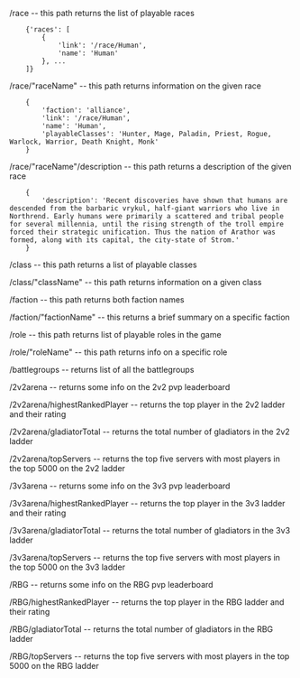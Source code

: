 /race                         -- this path returns the list of playable races
```
    {'races': [
        {
            'link': '/race/Human', 
            'name': 'Human'
        }, ...
    ]} 
```

/race/"raceName"              -- this path returns information on the given race
```
    {
        'faction': 'alliance', 
        'link': '/race/Human', 
        'name': 'Human',
        'playableClasses': 'Hunter, Mage, Paladin, Priest, Rogue, Warlock, Warrior, Death Knight, Monk'
    }
```
  
/race/"raceName"/description  -- this path returns a description of the given race
```
    {
        'description': 'Recent discoveries have shown that humans are descended from the barbaric vrykul, half-giant warriors who live in Northrend. Early humans were primarily a scattered and tribal people for several millennia, until the rising strength of the troll empire forced their strategic unification. Thus the nation of Arathor was formed, along with its capital, the city-state of Strom.'
    }
```

/class                        -- this path returns a list of playable classes

/class/"className"            -- this path returns information on a given class

/faction                      -- this path returns both faction names

/faction/"factionName"        -- this returns a brief summary on a specific faction

/role                         -- this path returns list of playable roles in the game

/role/"roleName"              -- this path returns info on a specific role

/battlegroups                 -- returns list of all the battlegroups

/2v2arena                     -- returns some info on the 2v2 pvp leaderboard

/2v2arena/highestRankedPlayer -- returns the top player in the 2v2 ladder and their rating

/2v2arena/gladiatorTotal      -- returns the total number of gladiators in the 2v2 ladder

/2v2arena/topServers          -- returns the top five servers with most players in the top 5000 on the 2v2 ladder

/3v3arena                     -- returns some info on the 3v3 pvp leaderboard

/3v3arena/highestRankedPlayer -- returns the top player in the 3v3 ladder and their rating

/3v3arena/gladiatorTotal      -- returns the total number of gladiators in the 3v3 ladder

/3v3arena/topServers          -- returns the top five servers with most players in the top 5000 on the 3v3 ladder

/RBG                          -- returns some info on the RBG pvp leaderboard

/RBG/highestRankedPlayer      -- returns the top player in the RBG ladder and their rating

/RBG/gladiatorTotal           -- returns the total number of gladiators in the RBG ladder

/RBG/topServers               -- returns the top five servers with most players in the top 5000 on the RBG ladder
